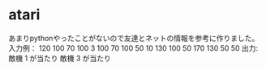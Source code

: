 # atari #
あまりpythonやったことがないので友達とネットの情報を参考に作りました。
入力例：
120 100 70 100
3
100 70 100 50
10 130 100 50
170 130 50 50
出力:
敵機 1 が当たり
敵機 3 が当たり
